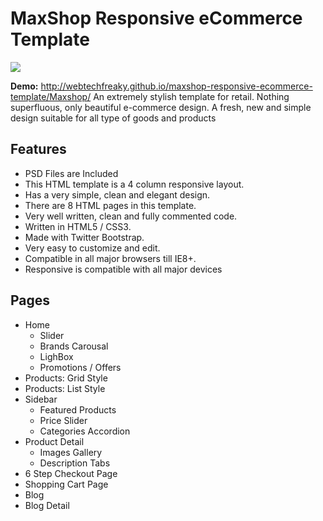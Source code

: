 # MaxShop Responsive eCommerce Template
![](https://raw.githubusercontent.com/webtechfreaky/maxshop-responsive-ecommerce-template/master/banner.jpg)

**Demo:** http://webtechfreaky.github.io/maxshop-responsive-ecommerce-template/Maxshop/
An extremely stylish template for retail. Nothing superfluous, only beautiful e-commerce design. A fresh, new and simple design suitable for all type of goods and products

## Features
* PSD Files are Included
* This HTML template is a 4 column responsive layout.
* Has a very simple, clean and elegant design.
* There are 8 HTML pages in this template.
* Very well written, clean and fully commented code.
* Written in HTML5 / CSS3.
* Made with Twitter Bootstrap.
* Very easy to customize and edit.
* Compatible in all major browsers till IE8+.
* Responsive is compatible with all major devices
    
## Pages

- Home
	- Slider
	- Brands Carousal
	- LighBox
	- Promotions / Offers
- Products: Grid Style
- Products: List Style
- Sidebar
	- Featured Products
	- Price Slider
	- Categories Accordion
- Product Detail
	- Images Gallery
    - Description Tabs
- 6 Step Checkout Page
- Shopping Cart Page
- Blog
- Blog Detail

